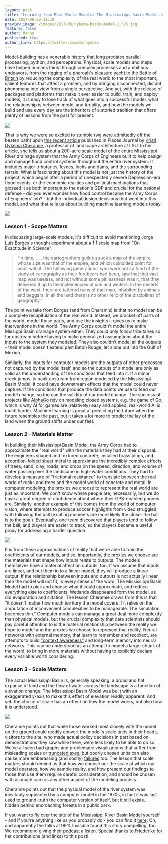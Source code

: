 ```yaml
---
layout: post
title: "Learning from Real-World Models: The Mississippi Basin Model and Machine Learning"
date: 2017-06-30 11:19
preview_image: /images/2017/05/dykema-basin-model-1_525.jpg
feature: false
author: Manny
published: true
author_link: https://twitter.com/mannymoss
---
```


Model-building has a venerable history that long predates parallel processing, python, and perceptrons. Physical, scale models and maps have helped humans think through complex processes and ambitious endeavors, from the rigging of a pharoah's [pleasure yacht](http://www.touregypt.net/images/touregypt/boat.jpg) to the [Battle of Britain](https://upload.wikimedia.org/wikipedia/commons/b/bf/Plotting_Table.jpg) by reducing the complexity of the real world to the most important, salient features that affect a problem, and by bringing disconnected, distant phenomena into view from a single perspective. And yet, with the release of packages and platforms that make it ever easier to build, train, and deploy models, it is easy to lose track of what goes into a successful model, what the relationship is between model and #reality, and how the models we build and use every day are the inheritors of a storied tradition that offers plenty of lessons from the past for present.

![](/images/2017/06/Plotting_Table.jpg)

That is why we were so excited to stumble (we were admittedly off the beaten path) upon [this recent article](https://placesjournal.org/article/the-scale-of-nature-modeling-the-mississippi-river/) published in Places Journal by [Kristi Dykema Cheramie](https://placesjournal.org/author/kristi-dykema-cheramie/), a professor of landscape architecture at LSU. In her article, she tells us about a 200-acre scale model of the entire Mississippi River drainage system that the Army Corps of Engineers built to help design and manage flood control systems throughout the entire river system. It includes major tributaries, levees, locks and dams, and the surrounding terrain. What is fascinating about this model is not just the history of the project, which began after a period of unexpectedly severe Depression-era flood events, or the economic realities and political machinations that glossed it as both important to the nation's GDP and crucial for the national defense - did you ever wonder how flood control became the Army Corps of Engineers' job? - but the individual design decisions that went into this model, and what that tells us about building machine learning models today.

![](/images/2017/06/basin_model.jpg)

### Lesson 1 - Scope Matters

In discussing large-scale models, it's difficult to avoid mentioning Jorge Luis Borges's thought experiment about a 1:1 scale map from "On Exactitude in Science":

>“In time, . . . the cartographers guilds struck a map of the empire whose size was that of the empire, and which coincided point for point with it. The following generations, who were not so fond of the study of cartography as their forebears had been, saw that that vast map was useless, and not without some pitilessness was it, that they delivered it up to the inclemencies of sun and winters. In the deserts of the west, there are tattered ruins of that map, inhabited by animals and beggars, in all the land there is no other relic of the disciplines of geography.”

The point we take from Borges (and from Cheramie) is that no model can be a complete recapitulation of the real world. Instead, we bracket off parts of the world, model those parts, and use the insights it gives us to make interventions in the world. The Army Corps couldn't model the entire Missippi Basin drainage system either. They could only follow tributaries so far upstream before having to make generalized assumptions about the inputs to the system they modeled. They also couldn't model all the outputs - their model doesn't extend past Baton Rouge, let alone out into the Gulf of Mexico. 

Similarly, the inputs for computer models are the outputs of other processes not captured by the model itself, and so the outputs of a model are only as valid as the understanding of the conditions that feed into it. If a minor creek jumps its bank upstream from region modeled by the Mississippi Basin Model, it could have downstream effects that the model could never capture. If the conditions that produce the data points we use to feed our model change, so too can the validity of our model change. The success of projects like [AlphaGo](https://medium.com/@karpathy/alphago-in-context-c47718cb95a5) rely on modeling closed systems, e.g. the game of Go, which is why AI for games are (relatively) easy and applied, real-world AI is much harder. Machine learning is great at predicting the future when the future resembles the past, but it takes a lot more to predict the lay of the land when the ground shifts under our feet.

### Lesson 2 - Materials Matter

In building their Mississippi Basin Model, the Army Corps had to approximate the "real world" with the materials they had at their disposal. The engineers shaped and textured concrete, installed brass plugs, and accordion-folded sheet metal to approximate the incredibly complex effects of trees, sand, clay, roads, and crops on the speed, direction, and volume of water passing over the landscape in high-water conditions. They had to develop a measure of "frictional resistance" to translate between the real world of rocks and trees and the model world of concrete and metal. In computer modeling, the proxies we choose to represent the real world are just as important. We don't know where people are, necessarily, but we do have a great degree of confidence about where their GPS-enabled phones are. Similarly, another example of this comes from the world of computer vision, where attempts to produce soccer highlights from video struggled with following the ball (exciting moments are more likely the closer the ball is to the goal). Eventually, one team discovered that players tend to follow the ball, and players are easier to track, so the players became a useful proxy for addressing a harder question.  

![](/images/2017/06/fluvial_geomorphology.jpg)

It is from these approximations of reality that we're able to train the coefficients of our models, and so, importantly, the proxies we choose are the materials that shape how inputs relate to outputs. The models themselves have a material affect on outputs, too. If we assume that inputs are linear, and put them in to a linear model, they will produce a linear output. If the relationship between inputs and outputs is not actually linear, then the model will not fit, in every sense of the word. The Mississippi Basin Model had to pick and choose what it could approximate, and reduce everything else to coefficients. Wetlands disappeared form the model, as did evaporation and siltation. The lesson Cheramie draws from this is that "it doesn't matter how much territory the model covers if it relies on the amputation of inconvenient complexities to be manageable. The simulation becomes thin." Computer models can manage a great deal more complexity than physical models, but the crucial complexity that data scientists should pay careful attention to is the material relationship between the reality we hope to model and the proxies we choose to represent that reality. Neural networks with external memory, that learn to remember and recollect, are attempts to build ["context awareness"](http://www.nature.com/news/google-s-ai-reasons-its-way-around-the-london-underground-1.20784) and long-term memory into neural networks. This can be understood as an attempt to model a larger chunk of the world, to bring in more materials without having to explicitly declare every variable worth considering.

### Lesson 3 - Scale Matters

The actual Mississippi  Basin is, generally speaking, a broad and flat expanse of land and the flow of water across the landscape is a function of elevation change. The Mississippi Basin Model was built with an exaggerated y-axis to make this effect of elevation readily apparent. And yet, the choice of scale has an effect on how the model works, but also how it is understood. 

![](/images/2017/06/topo_map.jpg)

Cheramie points out that while those worked most closely with the model on the ground could readily convert the model's scale units in their heads, visitors to the site, who made actual policy decisions in part based on demonstrations they saw while there, were less likely to be able to do so. We've all seen bad graphs and problematic visualizations that suffer from misleading scales or [truncated axes](http://imgur.com/gallery/HZe4vKy), but poorly chosen units can also cause more embarassing (and costly) [failures](http://www.cnn.com/TECH/space/9909/30/mars.metric.02/) too. The lesson that scale matters should remind us that how we choose our the scale at which our model operates, how we sample reality, and how present our findings to those that use them require careful consideration, and should be chosen with as much care as any other aspect of the modeling process. 

Cheramie points out that the physical model of the river system was inevitably supplanted by a computer model in the 1970s, in fact it was last used to ground-truth the computer version of itself, but it still exists... hidden behind encroaching forests in a public park.

If you want to fly over the site of the Mississippi River Basin Model yourself - and if you're anything like us you probably do - you can find it [here](https://www.google.com/maps/place/Clinton,+MS/@32.3063942,-90.3181508,526m/data=!3m1!1e3!4m5!3m4!1s0x86284ad8d8cb88a9:0xa0744b41f993bb13!8m2!3d32.3415342!4d-90.3217585). Oh, and apparently the folks at 99% Invisible found this story compelling, too. We recommend giving their [podcast](http://99percentinvisible.org/episode/americas-last-top-model/) a listen. Special thanks to [Friederike](https://www.linkedin.com/in/friederikeschueuer) for her contributions (and links) to this post!
